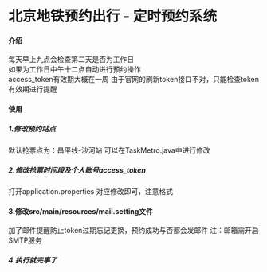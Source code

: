 # 北京地铁预约出行 - 定时预约系统

#### 介绍

每天早上九点会检查第二天是否为工作日  
如果为工作日中午十二点自动进行预约操作  
access_token有效期大概在一周
由于官网的刷新token接口不对，只能检查token有效期进行提醒

#### 使用

##### 1.修改预约站点
默认抢票点为：昌平线-沙河站
可以在TaskMetro.java中进行修改

##### 2.修改抢票时间段及个人账号access_token
打开application.properties
对应修改即可，注意格式

#### 3.修改src/main/resources/mail.setting文件
加了邮件提醒防止token过期忘记更换，预约成功与否都会发邮件
注：邮箱需开启SMTP服务

##### 4.执行就完事了